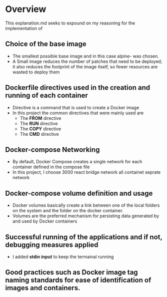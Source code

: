# Overview

This explanation.md seeks to expound on my reasoning for the implementation of 

## Choice of the base image
 * The smallest possible base image and in this case alpine- was chosen. 
 * A Small image reduces the number of patches that need to be deployed; it also reduces the footprint of the image itself, so fewer  resources are wasted to deploy them

## Dockerfile directives used in the creation and running of each container
 * Directive is a command that is used to create a Docker image
 * In this project the common directives that were mainly used are
   - The **FROM** directive
   - The **RUN** directive
   - The **COPY** directive
   - The **CMD** directive
 
## Docker-compose Networking
*  By default, Docker Compose creates a single network for each container defined in the compose file
*  In this project, I choose 3000 react bridge network all containet seprate network

## Docker-compose volume definition and usage
 * Docker volumes basically create a link between one of the local folders on the system and the folder on the docker container.
 * Volumes are the preferred mechanism for persisting data generated by and used by Docker containers

## Successful running of the applications and if not, debugging measures applied
 * I added **stdin input** to keep the termainal running 

## Good practices such as Docker image tag naming standards for ease of identification of images and containers. 
